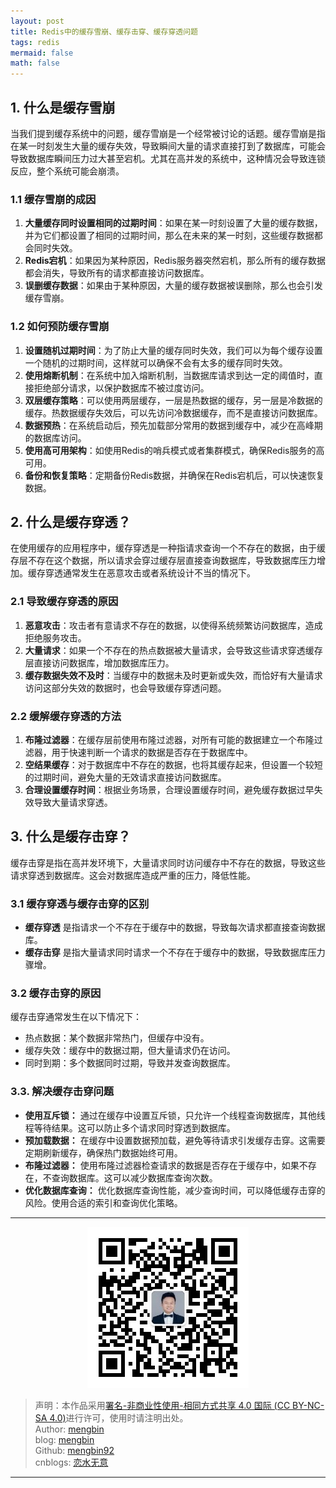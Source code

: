 ```yaml
---
layout: post
title: Redis中的缓存雪崩、缓存击穿、缓存穿透问题
tags: redis
mermaid: false
math: false
---  
```


## 1. 什么是缓存雪崩

当我们提到缓存系统中的问题，缓存雪崩是一个经常被讨论的话题。缓存雪崩是指在某一时刻发生大量的缓存失效，导致瞬间大量的请求直接打到了数据库，可能会导致数据库瞬间压力过大甚至宕机。尤其在高并发的系统中，这种情况会导致连锁反应，整个系统可能会崩溃。

### 1.1 缓存雪崩的成因

1. **大量缓存同时设置相同的过期时间**：如果在某一时刻设置了大量的缓存数据，并为它们都设置了相同的过期时间，那么在未来的某一时刻，这些缓存数据都会同时失效。
2. **Redis宕机**：如果因为某种原因，Redis服务器突然宕机，那么所有的缓存数据都会消失，导致所有的请求都直接访问数据库。
3. **误删缓存数据**：如果由于某种原因，大量的缓存数据被误删除，那么也会引发缓存雪崩。

### 1.2 如何预防缓存雪崩

1. **设置随机过期时间**：为了防止大量的缓存同时失效，我们可以为每个缓存设置一个随机的过期时间，这样就可以确保不会有太多的缓存同时失效。
2. **使用熔断机制**：在系统中加入熔断机制，当数据库请求到达一定的阈值时，直接拒绝部分请求，以保护数据库不被过度访问。
3. **双层缓存策略**：可以使用两层缓存，一层是热数据的缓存，另一层是冷数据的缓存。热数据缓存失效后，可以先访问冷数据缓存，而不是直接访问数据库。
4. **数据预热**：在系统启动后，预先加载部分常用的数据到缓存中，减少在高峰期的数据库访问。
5. **使用高可用架构**：如使用Redis的哨兵模式或者集群模式，确保Redis服务的高可用。
6. **备份和恢复策略**：定期备份Redis数据，并确保在Redis宕机后，可以快速恢复数据。

## 2. 什么是缓存穿透？

在使用缓存的应用程序中，缓存穿透是一种指请求查询一个不存在的数据，由于缓存层不存在这个数据，所以请求会穿过缓存层直接查询数据库，导致数据库压力增加。缓存穿透通常发生在恶意攻击或者系统设计不当的情况下。

### 2.1 导致缓存穿透的原因

1. **恶意攻击**：攻击者有意请求不存在的数据，以使得系统频繁访问数据库，造成拒绝服务攻击。
2. **大量请求**：如果一个不存在的热点数据被大量请求，会导致这些请求穿透缓存层直接访问数据库，增加数据库压力。
3. **缓存数据失效不及时**：当缓存中的数据未及时更新或失效，而恰好有大量请求访问这部分失效的数据时，也会导致缓存穿透问题。

### 2.2 缓解缓存穿透的方法

1. **布隆过滤器**：在缓存层前使用布隆过滤器，对所有可能的数据建立一个布隆过滤器，用于快速判断一个请求的数据是否存在于数据库中。
2. **空结果缓存**：对于数据库中不存在的数据，也将其缓存起来，但设置一个较短的过期时间，避免大量的无效请求直接访问数据库。
3. **合理设置缓存时间**：根据业务场景，合理设置缓存时间，避免缓存数据过早失效导致大量请求穿透。

## 3. 什么是缓存击穿？

缓存击穿是指在高并发环境下，大量请求同时访问缓存中不存在的数据，导致这些请求穿透到数据库。这会对数据库造成严重的压力，降低性能。

### 3.1 缓存穿透与缓存击穿的区别

- **缓存穿透** 是指请求一个不存在于缓存中的数据，导致每次请求都直接查询数据库。
- **缓存击穿** 是指大量请求同时请求一个不存在于缓存中的数据，导致数据库压力骤增。

### 3.2 缓存击穿的原因

缓存击穿通常发生在以下情况下：

- 热点数据：某个数据非常热门，但缓存中没有。
- 缓存失效：缓存中的数据过期，但大量请求仍在访问。
- 同时到期：多个数据同时过期，导致并发查询数据库。

### 3.3. 解决缓存击穿问题

- **使用互斥锁：** 通过在缓存中设置互斥锁，只允许一个线程查询数据库，其他线程等待结果。这可以防止多个请求同时穿透到数据库。
- **预加载数据：** 在缓存中设置数据预加载，避免等待请求引发缓存击穿。这需要定期刷新缓存，确保热门数据始终可用。
- **布隆过滤器：** 使用布隆过滤器检查请求的数据是否存在于缓存中，如果不存在，不查询数据库。这可以减少数据库查询次数。
- **优化数据库查询：** 优化数据库查询性能，减少查询时间，可以降低缓存击穿的风险。使用合适的索引和查询优化策略。

---

<div align="center">
  <img src="../img/qrcode_wechat.jpg" alt="孟斯特">
</div>

> 声明：本作品采用[署名-非商业性使用-相同方式共享 4.0 国际 (CC BY-NC-SA 4.0)](https://creativecommons.org/licenses/by-nc-sa/4.0/deed.zh)进行许可，使用时请注明出处。  
> Author: [mengbin](mengbin1992@outlook.com)  
> blog: [mengbin](https://mengbin.top)  
> Github: [mengbin92](https://mengbin92.github.io/)  
> cnblogs: [恋水无意](https://www.cnblogs.com/lianshuiwuyi/)  

---
